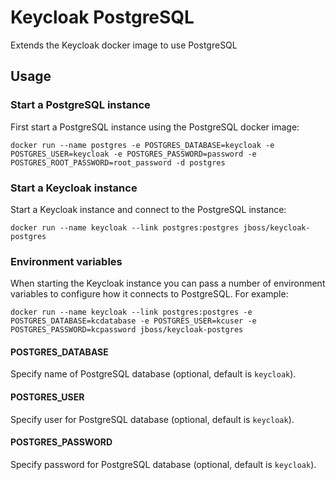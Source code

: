 # Keycloak PostgreSQL

Extends the Keycloak docker image to use PostgreSQL

## Usage

### Start a PostgreSQL instance

First start a PostgreSQL instance using the PostgreSQL docker image:

    docker run --name postgres -e POSTGRES_DATABASE=keycloak -e POSTGRES_USER=keycloak -e POSTGRES_PASSWORD=password -e POSTGRES_ROOT_PASSWORD=root_password -d postgres

### Start a Keycloak instance

Start a Keycloak instance and connect to the PostgreSQL instance:

    docker run --name keycloak --link postgres:postgres jboss/keycloak-postgres

### Environment variables

When starting the Keycloak instance you can pass a number of environment variables to configure how it connects to PostgreSQL. For example:

    docker run --name keycloak --link postgres:postgres -e POSTGRES_DATABASE=kcdatabase -e POSTGRES_USER=kcuser -e POSTGRES_PASSWORD=kcpassword jboss/keycloak-postgres

#### POSTGRES_DATABASE

Specify name of PostgreSQL database (optional, default is `keycloak`).

#### POSTGRES_USER

Specify user for PostgreSQL database (optional, default is `keycloak`).

#### POSTGRES_PASSWORD

Specify password for PostgreSQL database (optional, default is `keycloak`).

